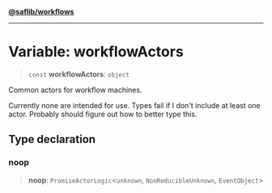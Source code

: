 [**@saflib/workflows**](../index.md)

***

# Variable: workflowActors

> `const` **workflowActors**: `object`

Common actors for workflow machines.

Currently none are intended for use. Types fail if I don't include
at least one actor. Probably should figure out how to better type this.

## Type declaration

### noop

> **noop**: `PromiseActorLogic`\<`unknown`, `NonReducibleUnknown`, `EventObject`\>
